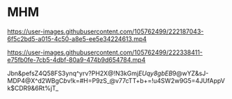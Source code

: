 # MHM


https://user-images.githubusercontent.com/105762499/222187043-6f5c2bd5-a015-4c50-a8e5-ee5e34224613.mp4



https://user-images.githubusercontent.com/105762499/222338411-e75fb0fe-7cb5-4dbf-80a9-474b9d654784.mp4

Jbn&pefsZ4Q58FS3ynq^yrv?PH2X@!N3kGmj*EUqy8gbEB*9@wYZ&sJ-MDP4@X^d2WBgC$b$v!k=#H=P9zS_@v77cTT+b+=!u4SW2w9G5=4JUfAppVk$CDR9&6Rt%jT_
